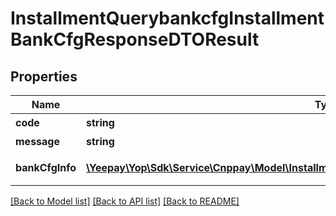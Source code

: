 # InstallmentQuerybankcfgInstallmentBankCfgResponseDTOResult

## Properties
Name | Type | Description | Notes
------------ | ------------- | ------------- | -------------
**code** | **string** | 返回码 | [optional] 
**message** | **string** | 返回信息 | [optional] 
**bankCfgInfo** | [**\Yeepay\Yop\Sdk\Service\Cnppay\Model\InstallmentQuerybankcfgInstallmentBankCfgInfoResult[]**](InstallmentQuerybankcfgInstallmentBankCfgInfoResult.md) | 分期银行配置信息 | [optional] 

[[Back to Model list]](../README.md#documentation-for-models) [[Back to API list]](../README.md#documentation-for-api-endpoints) [[Back to README]](../README.md)


